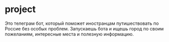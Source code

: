 # project
Это телеграм бот, который поможет иностранцам путишествовать по Россие без особых проблем. Запускаешь бота и ищешь город по своим пожеланиям, интересные места и полезную информацию.
